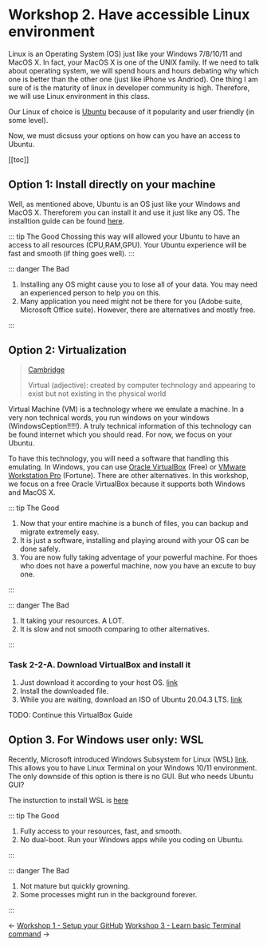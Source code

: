 # Workshop 2. Have accessible Linux environment

Linux is an Operating System (OS) just like your Windows 7/8/10/11 and MacOS X. In fact, your MacOS X is one of the UNIX family. If we need to talk about operating system, we will spend hours and hours debating why which one is better than the other one (just like iPhone vs Andriod). One thing I am sure of is the maturity of linux in developer community is high. Therefore, we will use Linux environment in this class.

Our Linux of choice is [Ubuntu](https://ubuntu.com/) because of it popularity and user friendly (in some level).

Now, we must dicsuss your options on how can you have an access to Ubuntu.

[[toc]]

## Option 1: Install directly on your machine

Well, as mentioned above, Ubuntu is an OS just like your Windows and MacOS X. Thereforem you can install it and use it just like any OS. The installtion guide can be found [here](https://ubuntu.com/tutorials/install-ubuntu-desktop#1-overview).

::: tip The Good
Chossing this way will allowed your Ubuntu to have an access to all resources (CPU,RAM,GPU). Your Ubuntu experience will be fast and smooth (if thing goes well).
:::

::: danger The Bad

1. Installing any OS might cause you to lose all of your data. You may need an experienced person to help you on this.
2. Many application you need might not be there for you (Adobe suite, Microsoft Office suite). However, there are alternatives and mostly free.

:::

## Option 2: Virtualization

> [Cambridge](https://dictionary.cambridge.org/dictionary/english/virtual)
>
> Virtual (adjective): created by computer technology and appearing to exist but not existing in the physical world

Virtual Machine (VM) is a technology where we emulate a machine. In a very non technical words, you run windows on your windows (WindowsCeption!!!!!). A truly technical information of this technology can be found internet which you should read. For now, we focus on your Ubuntu.

To have this technology, you will need a software that handling this emulating. In Windows, you can use [Oracle VirtualBox](https://www.virtualbox.org/) (Free) or [VMware Workstation Pro](https://www.vmware.com/products/workstation-pro.html) (Fortune). There are other alternatives. In this workshop, we focus on a free Oracle VirtualBox because it supports both Windows and MacOS X.

::: tip The Good

1. Now that your entire machine is a bunch of files, you can backup and migrate extremely easy.
2. It is just a software, installing and playing around with your OS can be done safely.
3. You are now fully taking adventage of your powerful machine. For thoes who does not have a powerful machine, now you have an excute to buy one.

:::

::: danger The Bad

1. It taking your resources. A LOT.
2. It is slow and not smooth comparing to other alternatives.

:::

### Task 2-2-A. Download VirtualBox and install it

1. Just download it according to your host OS. [link](https://www.virtualbox.org/wiki/Downloads)
2. Install the downloaded file.
3. While you are waiting, download an ISO of Ubuntu 20.04.3 LTS. [link](https://ubuntu.com/download/desktop)

TODO: Continue this VirtualBox Guide

## Option 3. For Windows user only: WSL

Recently, Microsoft introduced Windows Subsystem for Linux (WSL) [link](https://docs.microsoft.com/en-us/windows/wsl/). This allows you to have Linux Terminal on your Windows 10/11 environment. The only downside of this option is there is no GUI. But who needs Ubuntu GUI?

The insturction to install WSL is [here](https://docs.microsoft.com/en-us/windows/wsl/install)

::: tip The Good

1. Fully access to your resources, fast, and smooth.
2. No dual-boot. Run your Windows apps while you coding on Ubuntu.

:::

::: danger The Bad

1. Not mature but quickly growning.
2. Some processes might run in the background forever.

:::

<div class="page-nav"><p class="inner">
    <span class="prev"> 
        ←
        <a href="./setup-github.html" class="prev">Workshop 1 - Setup your GitHub</a>
    </span> 
    <span class="next">
        <a href="./basic-terminal.html" class="">Workshop 3 - Learn basic Terminal command</a>
        →
    </span></p>
</div>